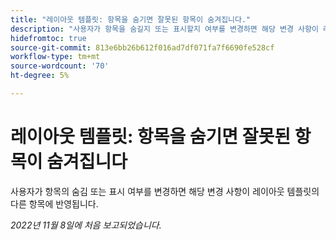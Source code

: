 ```yaml
---
title: "레이아웃 템플릿: 항목을 숨기면 잘못된 항목이 숨겨집니다."
description: "사용자가 항목을 숨길지 또는 표시할지 여부를 변경하면 해당 변경 사항이 레이아웃 템플릿의 다른 항목에 반영됩니다."
hidefromtoc: true
source-git-commit: 813e6bb26b612f016ad7df071fa7f6690fe528cf
workflow-type: tm+mt
source-wordcount: '70'
ht-degree: 5%

---
```



# 레이아웃 템플릿: 항목을 숨기면 잘못된 항목이 숨겨집니다

사용자가 항목의 숨김 또는 표시 여부를 변경하면 해당 변경 사항이 레이아웃 템플릿의 다른 항목에 반영됩니다.

_2022년 11월 8일에 처음 보고되었습니다._


